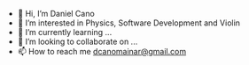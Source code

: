 - 👋 Hi, I’m Daniel Cano
- 👀 I’m interested in Physics, Software Development and Violin
- 🌱 I’m currently learning ...
- 💞️ I’m looking to collaborate on ...
- 📫 How to reach me dcanomainar@gmail.com

<!---
dcanomainar10/dcanomainar10 is a ✨ special ✨ repository because its `README.md` (this file) appears on your GitHub profile.
You can click the Preview link to take a look at your changes.
--->
